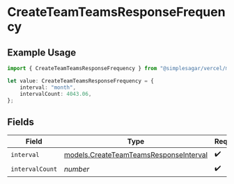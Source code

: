 # CreateTeamTeamsResponseFrequency

## Example Usage

```typescript
import { CreateTeamTeamsResponseFrequency } from "@simplesagar/vercel/models/createteamop.js";

let value: CreateTeamTeamsResponseFrequency = {
    interval: "month",
    intervalCount: 4043.06,
};
```

## Fields

| Field                                                                                  | Type                                                                                   | Required                                                                               | Description                                                                            |
| -------------------------------------------------------------------------------------- | -------------------------------------------------------------------------------------- | -------------------------------------------------------------------------------------- | -------------------------------------------------------------------------------------- |
| `interval`                                                                             | [models.CreateTeamTeamsResponseInterval](../models/createteamteamsresponseinterval.md) | :heavy_check_mark:                                                                     | N/A                                                                                    |
| `intervalCount`                                                                        | *number*                                                                               | :heavy_check_mark:                                                                     | N/A                                                                                    |